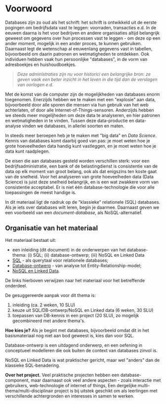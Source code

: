 # Voorwoord

Databases zijn zo oud als het schrift:
het schrift is ontwikkeld uit de eerste pogingen om bedrijfsdata vast te leggen:
voorraden, transacties e.d.
In de eeuwen daarna is het voor bedrijven en andere organisaties altijd
belangrijk geweest om gegevens over hun processen vast te leggen -
om deze op een ander moment, mogelijk in een ander proces, te kunnen gebruiken.
Daarnaast legt de wetenschap al eeuwenlang gegevens vast in tabellen,
bijvoorbeeld om daarin patronen en wetmatigheden te ontdekken.
Ook individuen hebben vaak hun persoonlijke "databases",
in de vorm van adresboekjes en huishoudboekjes.

>  *Deze administraties zijn nu voor historici een belangrijke bron: ze geven vaak een beter inzicht in het leven in die tijd dan de verslagen van oorlogen e.d.*

Met de komst van de computer zijn de mogelijkheden van databases enorm toegenomen.
Enerzijds hebben we te maken met een "explosie" aan data,
bijvoorbeeld door alle sporen die mensen via hun gebruik van het web achterlaten,
of door alle Internet-of-Things-sensoren.
Anderzijds hebben we steeds meer mogelijheden om deze data te analyseren,
en hier patronen en wetmatigheden in te vinden.
Tussen deze data-productie en data-analyse vinden we databases,
in allerlei soorten en maten.

In steeds meer beroepen heb je te maken met "big data" en *Data Science*.
Kennis van databases komt daarbij goed van pas:
je moet weten hoe je grote hoeveelheden data handig kunt vastleggen,
en je moet weten hoe je data kunt raadplegen.

De eisen die aan databases gesteld worden verschillen sterk:
voor een bedrijfsadministratie, een bank of de belastingdienst is
consistentie van de data op elk moment van groot belang,
ook als dat enigszins ten koste gaat van de snelheid.
Voor het analyseren van grote hoeveelheden data (Data Science) is
juist deze snelheid belangrijk, en is een wat zwakkere vorm van consistentie acceptabel.
Er is niet één database-technologie die voor alle toepassingen de meest handige is.

In dit materiaal ligt de nadruk op de "klassieke" relationele (SQL) databases.
Als je iets over databases wilt leren, begin je daarmee.
Daarnaast geven we een voorbeeld van een *document-database*,
als NoSQL-alternatief.

## Organisatie van het materiaal

Het materiaal bestaat uit:

* een inleiding (dit document) in de onderwerpen van het database-thema: (i) SQL;
  (ii) database-ontwerp; (iii) NoSQL en Linked Data
* [SQL](https://sql.informaticavo.nl) - als querytaal voor relationele databases;
* [Database-ontwerp](https://creatief.github.io/) - van analyse tot Entity-Relationship-model;
* [NoSQL en Linked Data](https://infvo.github.io/nosql-ld).

De links hierboven verwijzen naar het materiaal voor het betreffende onderdeel.

De gesuggereerde aanpak voor dit thema is:

1. inleiding (ca. 2 weken, 10 SLU)
2. keuze uit SQL/DB-ontwerp/NoSQL en Linked data (6 weken, 30 SLU)
3. toepassen van DB-kennis in een project (20 SLU),
   zo mogelijk gecombineerd met andere thema's.

**Hoe kies je?**
Als je begint met databases, bijvoorbeeld omdat dit in het basismateriaal
nog niet aan bod geweest is, kies dan voor SQL.

Database-ontwerp is een uitdagend onderwerp,
en een oefening in conceptueel modelleren die ook buiten de context van databases zinvol is.

NoSQL en Linked Data is wat praktischer gericht,
maar wel "anders" dan de klassieke SQL-benadering.

**Over het project.**
Veel praktische projecten hebben een database-component,
maar daarnaast ook veel andere aspecten - zoals interactie met gebruikers,
web-technologie of internet of things,
Een dergelijke multi-thema/multi-disciplinair project is
bij uitstek geschikt om als leerlingen met verschillende achtergronden
en interesses in samen te werken.

